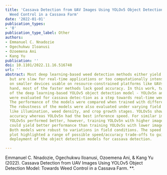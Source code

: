 ```yaml
---
title: 'Cassava Detection from UAV Images Using YOLOv5 Object Detection Model: Towards
  Weed Control in a Cassava Farm'
date: '2022-01-01'
publication_types:
- '0'
publication_type_label: Other
authors:
- Emmanuel C. Nnadozie
- Ogechukwu Iloanusi
- Ozoemena Ani
- Kang Yu
publication: ''
doi: 10.1101/2022.11.16.516748
url: ''
abstract: Most deep learning-based weed detection methods either yield high accuracy,
  but are slow for real-time applications or too computationally intensive for implementation
  on smaller devices usable on resource-constrained platforms like UAVs; on the other
  hand, most of the faster methods lack good accuracy. In this work, two versions
  of the deep learning-based YOLOv5 object detection model - YOLOv5n and YOLOv5s -
  were evaluated for cassava detec-tion as a step towards real-time weed detection.
  The performance of the models were compared when trained with different image resolutions.
  The robustness of the models were also evaluated under varying field conditions
  like illumination, weed density, and crop growth stages. YOLOv5s showed the best
  accuracy whereas YOLOv5n had the best inference speed. For similar image resolutions,
  YOLOv5s performed better, however, training YOLOv5n with higher image resolutions
  could yield better performance than training YOLOv5s with lower image resolutions.
  Both models were robust to variations in field conditions. The speed vs accuracy
  plot highlighted a range of possible speed/accuracy trade-offs to guide real-time
  deployment of the object detection models for cassava detection.

---
```


Emmanuel C. Nnadozie, Ogechukwu Iloanusi, Ozoemena Ani, & Kang Yu (2022). Cassava Detection from UAV Images Using YOLOv5 Object Detection Model: Towards Weed Control in a Cassava Farm. **.
